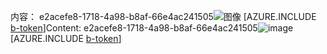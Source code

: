 <span data-ttu-id="6dd65-101">内容： e2acefe8-1718-4a98-b8af-66e4ac241505![图像](81e5485e-1175-4114-bd4a-165338ad9a72.png)
[AZURE.INCLUDE [b-token](c2753b7d-1605-4367-a713-feeac03bc8f6.md)]</span><span class="sxs-lookup"><span data-stu-id="6dd65-101">Content: e2acefe8-1718-4a98-b8af-66e4ac241505![image](81e5485e-1175-4114-bd4a-165338ad9a72.png)
[AZURE.INCLUDE [b-token](c2753b7d-1605-4367-a713-feeac03bc8f6.md)]</span></span>

